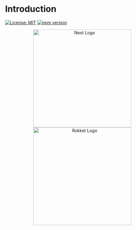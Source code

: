 # Introduction

[![License: MIT](https://img.shields.io/badge/License-MIT-brightgreen.svg)](https://opensource.org/licenses/MIT)
[![npm version](https://badge.fury.io/js/nestjs-typed-dynamodb.svg)](https://badge.fury.io/js/nestjs-typed-dynamodb)

<p align="center">
  <a href="http://nestjs.com/" target="blank"><img src="https://nestjs.com/img/logo_text.svg" width="320" alt="Nest Logo" /></a>
  <a href="https://rokketlabs.com" target="blank"><img src="https://i.ibb.co/2tCfrV2/logo-rokket-cuadrado-negro.png" width="320" alt="Rokket Logo" border="0" /></a>
</p>
